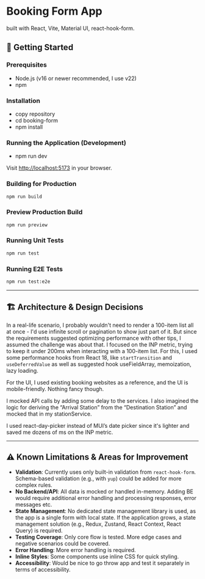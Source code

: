 # Booking Form App

built with React, Vite, Material UI, react-hook-form.


## 🚀 Getting Started

### Prerequisites
- Node.js (v16 or newer recommended, I use v22)
- npm

### Installation
- copy repository
- cd booking-form
- npm install


### Running the Application (Development)

- npm run dev

Visit [http://localhost:5173](http://localhost:5173) in your browser.

### Building for Production
```bash
npm run build
```

### Preview Production Build
```bash
npm run preview
```

### Running Unit Tests
```bash
npm run test
```

### Running E2E Tests
```bash
npm run test:e2e
```

---

## 🏗️ Architecture & Design Decisions

In a real-life scenario, I probably wouldn't need to render a 100-item list all at once - I'd use infinite scroll or pagination to show just part of it. But since the requirements suggested optimizing performance with other tips, I assumed the challenge was about that. I focused on the INP metric, trying to keep it under 200ms when interacting with a 100-item list. For this, I used some performance hooks from React 18, like `startTransition` and `useDeferredValue` as well as suggested hook useFieldArray, memoization, lazy loading. 

For the UI, I used existing booking websites as a reference, and the UI is mobile-friendly. Nothing fancy though. 

I mocked API calls by adding some delay to the services. I also imagined the logic for deriving the “Arrival Station” from the “Destination Station” and mocked that in my stationService.

I used react-day-picker instead of MUI’s date picker since it's lighter and saved me dozens of ms on the INP metric.
  
---

## ⚠️ Known Limitations & Areas for Improvement

- **Validation**: Currently uses only built-in validation from `react-hook-form`. Schema-based validation (e.g., with `yup`) could be added for more complex rules.
- **No Backend/API**: All data is mocked or handled in-memory. Adding BE would require additional error handling and processing responses, error messages etc.
- **State Management**: No dedicated state management library is used, as the app is a single form with local state. If the application grows, a state management solution (e.g., Redux, Zustand, React Context, React Query) is required. 
- **Testing Coverage**: Only core flow is tested. More edge cases and negative scenarios could be covered.
- **Error Handling**: More error handling is required.
- **Inline Styles**: Some components use inline CSS for quick styling. 
- **Accessibility**: Would be nice to go throw app and test it separately in terms of accessibility. 


